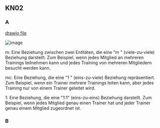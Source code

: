 ## KN02
  
### A

[drawio file](https://github.com/Noah8820/m165_2024/blob/main/KN02/erd_drawio.png)

![image](https://github.com/Noah8820/m165_2024/assets/113603845/57b1ca49-a5a3-4575-a17f-40c811a514de)

m: Eine Beziehung zwischen zwei Entitäten, die eine "m
" (viele-zu-viele) Beziehung darstellt. Zum Beispiel, wenn jedes Mitglied an mehreren Trainings teilnehmen kann und jedes Training von mehreren Mitgliedern besucht werden kann.

mc: Eine Beziehung, die eine "1
" (eins-zu-viele) Beziehung repräsentiert. Zum Beispiel, wenn ein Trainer mehrere Trainings leiten kann, aber jedes Training nur von einem Trainer geleitet wird.

1: Eine Beziehung, die eine "1:1" (eins-zu-eins) Beziehung darstellt. Zum Beispiel, wenn jedes Mitglied genau einen Trainer hat und jeder Trainer genau einem Mitglied zugeordnet ist.

### B


